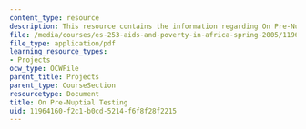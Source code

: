 ```yaml
---
content_type: resource
description: This resource contains the information regarding On Pre-Nuptial Testing.
file: /media/courses/es-253-aids-and-poverty-in-africa-spring-2005/11964160f2c1b0cd5214f6f8f28f2215_MITES_253S05_priyadesai.pdf
file_type: application/pdf
learning_resource_types:
- Projects
ocw_type: OCWFile
parent_title: Projects
parent_type: CourseSection
resourcetype: Document
title: On Pre-Nuptial Testing
uid: 11964160-f2c1-b0cd-5214-f6f8f28f2215
---
```

